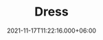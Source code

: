 ---
title: Dress
date: 2021-11-17T11:22:16.000+06:00
description: Dress
price: '95.00'
priceBefore: '120.00'
shortDescription: Dress
productID: "6"
typeLable: "Color"
types:
- "Black"
- "Olive"
- "Rust"
images:
- image: "/uploads/Black-Dress.png"
- image: "/uploads/Olive-Dress.png"
- image: "/uploads/Rust-Dress.png"

---